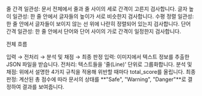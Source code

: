 줄 간격 일관성: 문서 전체에서 줄과 줄 사이의 세로 간격이 고른지 검사합니다.
글자 높이 일관성: 한 줄 안에서 글자들의 높이가 서로 비슷한지 검사합니다.
수평 정렬 일관성: 한 줄 안에서 글자들이 보이지 않는 선 위에 나란히 정렬되어 있는지 검사합니다.
단어 간격 일관성: 한 줄 안에서 단어와 단어 사이의 가로 간격이 일정한지 검사합니다.

전체 흐름

입력 → 전처리 → 분석 및 채점 → 최종 판정
입력: 이미지에서 텍스트 정보를 추출한 JSON 파일을 받습니다.
전처리: 텍스트들을 '줄(Line)' 단위로 그룹화합니다.
분석 및 채점: 위에서 설명한 4가지 규칙을 적용해 위반할 때마다 total_score를 올립니다.
최종 판정: 계산된 총 점수에 따라 문서의 상태를 **"Safe", "Warning", "Danger"**로 결정하여 결과를 보여줍니다.
